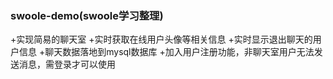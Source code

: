 ### swoole-demo(swoole学习整理)
+实现简易的聊天室
+实时获取在线用户头像等相关信息
+实时显示退出聊天的用户信息
+聊天数据落地到mysql数据库
+加入用户注册功能，非聊天室用户无法发送消息，需登录才可以使用